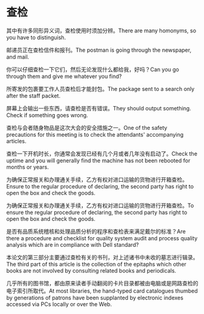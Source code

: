 # 查检

<p><span class="chinese">其中有许多同形异义词，查检使用时须加分辨。</span><span class="english">There are many homonyms, so you have to distinguish.</span></p>

<p><span class="chinese">邮递员正在查检信件和报刊。</span><span class="english">The postman is going through the newspaper, and mail.</span></p>

<p><span class="chinese">你可以仔细查检一下它们，然后无论发现什么都给我，好吗？</span><span class="english">Can you go through them and give me whatever you find?</span></p>

<p><span class="chinese">所寄发的包裹要工作人员查检后才能封包。</span><span class="english">The package sent to a search only after the staff packet.</span></p>

<p><span class="chinese">屏幕上会输出一些东西，请查检是否有错误。</span><span class="english">They should output something. Check if something goes wrong.</span></p>

<p><span class="chinese">查检与会者随身物品是这次大会的安全措施之一。</span><span class="english">One of the safety precautions for this meeting is to check the attendants' accompanying articles.</span></p>

<p><span class="chinese">查检一下开机时长，你通常会发现已经有几个月或者几年没有启动了。</span><span class="english">Check the uptime and you will generally find the machine has not been rebooted for months or years.</span></p>

<p><span class="chinese">为确保正常报关和办理通关手续，乙方有权对进口运输的货物进行开箱查检。</span><span class="english">Ensure to the regular procedure of declaring, the second party has right to open the box and check the goods.</span></p>

<p><span class="chinese">为确保正常报关和办理通关手续，乙方有权对进口运输的货物进行开箱查检。</span><span class="english">To ensure the regular procedure of declaring, the second party has right to open the box and check the goods.</span></p>

<p><span class="chinese">是否有品质系统稽核和处理品质分析的程序和查检表来满足戴尔的标准？</span><span class="english">Are there a procedure and checklist for quality system audit and process quality analysis which are in compliance with Dell standard?</span></p>

<p><span class="chinese">本论文的第三部分主要通过查检有关的书刊，对上述诸书中未收的墓志进行辑录。</span><span class="english">The third part of this article is the collection of the epitaphs which other books are not involved by consulting related books and periodicals.</span></p>

<p><span class="chinese">几乎所有的图书馆，都由原来读者手动翻阅的卡片目录都被由电脑或是网路查检的电子索引所取代。</span><span class="english">At most libraries, the hand-typed card catalogues thumbed by generations of patrons have been supplanted by electronic indexes accessed via PCs locally or over the Web.</span></p>

